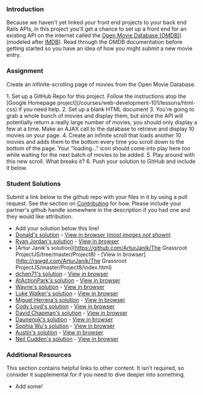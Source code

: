 ### Introduction
Because we haven't yet linked your front end projects to your back end Rails APIs, in this project you'll get a chance to set up a front end for an existing API on the internet called the [Open Movie Database (OMDB)](http://www.omdbapi.com/))(modeled after [IMDB](http://www.imdb.com)). Read through the OMDB documentation before getting started so you have an idea of how you might submit a new movie entry.


### Assignment
Create an infinite-scrolling page of movies from the Open Movie Database.

<div class="lesson-content__panel" markdown="1">
1. Set up a GitHub Repo for this project.  Follow the instructions atop the [Google Homepage project](/courses/web-development-101/lessons/html-css) if you need help.
2. Set up a blank HTML document
3. You're going to grab a whole bunch of movies and display them, but since the API will potentially return a really large number of movies, you should only display a few at a time.  Make an AJAX call to the database to retrieve and display 10 movies on your page.
4. Create an infinite scroll that loads another 10 movies and adds them to the bottom every time you scroll down to the bottom of the page.  Your "loading..." icon should come into play here too while waiting for the next batch of movies to be added.
5. Play around with this new scroll.  What breaks it?
6. Push your solution to GitHub and include it below.
</div>

### Student Solutions
Submit a link below to the github repo with your files in it by using a pull request.  See the section on [Contributing](http://github.com/grassroot-software/grassroot_curriculum/blob/master/contributing.md) for how.  Please include your partner's github handle somewhere in the description if you had one and they would like attribution.

* Add your solution below this line!
* [Donald's solution](https://github.com/donaldali/grassroot-js-jquery/tree/master/ajax_infinite_scroll) - [View in browser (*most images not shown*)](http://htmlpreview.github.io/?https://github.com/donaldali/grassroot-js-jquery/blob/master/ajax_infinite_scroll/index.html)
* [Ryan Jordan's solution](https://github.com/krjordan/grassroot-project/tree/master/Movie-App) - [View in browser](http://htmlpreview.github.io/?https://github.com/krjordan/grassroot-project/tree/master/Movie-App/index.html#top)
* [Artur Janik's solution](https://github.com/ArturJanik/The Grassroot ProjectJS/tree/master/Project8) - [View in browser](http://rawgit.com/ArturJanik/The Grassroot ProjectJS/master/Project8/index.html)
* [dchen71's solution](https://github.com/dchen71/grassroot-ajax_submission) - [View in browser](http://rawgit.com/dchen71/grassroot-ajax_submission/master/Index.html)
* [AtActionPark's solution](https://github.com/AtActionPark/grassroot_ajax_scroll) - [View in browser](http://htmlpreview.github.io/?https://github.com/AtActionPark/grassroot_ajax_scroll/blob/master/index.html)
* [Wayne's solution](https://github.com/wayneho/Ajax-Infinite-Scroll) - [View in browser](https://rawgit.com/wayneho/Ajax-Infinite-Scroll/master/index.html)
* [Luke Walker's solution](https://github.com/ubershibs/grassroot-js-course/tree/master/omdb) - [View in browser](http://lukewalker.org/grassroot/js-course/omdb/)
* [Miguel Herrera's solution](https://github.com/migueloherrera/js-infinite-scroll) - [View in browser](http://htmlpreview.github.io/?https://github.com/migueloherrera/js-infinite-scroll/blob/master/index.html)
* [Cody Loyd's solution](https://github.com/codyloyd/js-infinite-scrolling-test) - [View in browser](http://codyloyd.com/js-infinite-scrolling-test/)
* [David Chapman's solution](https://github.com/davidchappy/grassroot_training_projects/tree/master/ajax-infinite-scrolling) - [View in browser](http://movies.dachapman.com/)
* [Daunenok's solution](https://github.com/daunenok/movie-database) - [View in browser](https://daunenok.github.io/movie-database/)
* [Sophia Wu's solution](https://github.com/SophiaLWu/ajax-infinite-scrolling-project) - [View in browser](https://sophialwu.github.io/ajax-infinite-scrolling-project/)
* [Austin's solution](https://github.com/CouchofTomato/infinite_scroll) - [View in browser](https://couchoftomato.github.io/infinite_scroll/)
* [Neil Cudden's solution](https://github.com/ncud4bloc/Ajax_Movies) - [View in browser](https://ncud4bloc.github.io/Ajax_Movies/HTML/indexIOMDB.html)

### Additional Resources
This section contains helpful links to other content. It isn't required, so consider it supplemental for if you need to dive deeper into something.

* Add some!
